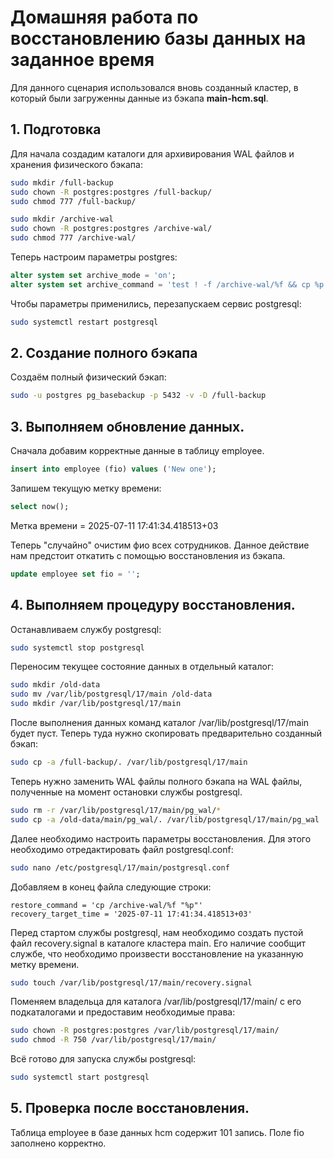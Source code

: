 # Домашняя работа по восстановлению базы данных на заданное время

Для данного сценария использовался вновь созданный кластер, в который были загруженны данные из бэкапа **main-hcm.sql**.

## 1. Подготовка
Для начала создадим каталоги для архивирования WAL файлов и хранения физического бэкапа:

```bash
sudo mkdir /full-backup
sudo chown -R postgres:postgres /full-backup/
sudo chmod 777 /full-backup/

sudo mkdir /archive-wal
sudo chown -R postgres:postgres /archive-wal/
sudo chmod 777 /archive-wal/
```

Теперь настроим параметры postgres:
```SQL
alter system set archive_mode = 'on';
alter system set archive_command = 'test ! -f /archive-wal/%f && cp %p /archive-wal/%f';
```

Чтобы параметры применились, перезапускаем сервис postgresql:

```bash
sudo systemctl restart postgresql
```

## 2. Создание полного бэкапа
Создаём полный физический бэкап:
```bash
sudo -u postgres pg_basebackup -p 5432 -v -D /full-backup
```

## 3. Выполняем обновление данных.
Сначала добавим корректные данные в таблицу employee.

```SQL
insert into employee (fio) values ('New one');
```

Запишем текущую метку времени:
```SQL
select now();
```
Метка времени = 2025-07-11 17:41:34.418513+03

Теперь "случайно" очистим фио всех сотрудников. Данное действие нам предстоит откатить с помощью восстановления из бэкапа.
```SQL
update employee set fio = '';
```

## 4. Выполняем процедуру восстановления.
Останавливаем службу postgresql:
```bash
sudo systemctl stop postgresql
```

Переносим текущее состояние данных в отдельный каталог:
```bash
sudo mkdir /old-data
sudo mv /var/lib/postgresql/17/main /old-data
sudo mkdir /var/lib/postgresql/17/main
```

После выполнения данных команд каталог /var/lib/postgresql/17/main будет пуст. Теперь туда нужно скопировать предварительно созданный бэкап:
```bash
sudo cp -a /full-backup/. /var/lib/postgresql/17/main
```

Теперь нужно заменить WAL файлы полного бэкапа на WAL файлы, полученные на момент остановки службы postgresql.
```bash
sudo rm -r /var/lib/postgresql/17/main/pg_wal/*
sudo cp -a /old-data/main/pg_wal/. /var/lib/postgresql/17/main/pg_wal
```

Далее необходимо настроить параметры восстановления. Для этого необходимо отредактировать файл postgresql.conf:
```bash
sudo nano /etc/postgresql/17/main/postgresql.conf
```

Добавляем в конец файла следующие строки:
```
restore_command = 'cp /archive-wal/%f "%p"'
recovery_target_time = '2025-07-11 17:41:34.418513+03'
```

Перед стартом службы postgresql, нам необходимо создать пустой файл recovery.signal в каталоге кластера main. Его наличие сообщит службе, что необходимо произвести восстановление на указанную метку времени.
```bash
sudo touch /var/lib/postgresql/17/main/recovery.signal
```

Поменяем владельца для каталога /var/lib/postgresql/17/main/ с его подкаталогами и предоставим необходимые права:
```bash
sudo chown -R postgres:postgres /var/lib/postgresql/17/main/
sudo chmod -R 750 /var/lib/postgresql/17/main/
```

Всё готово для запуска службы postgresql:
```bash
sudo systemctl start postgresql
```

## 5. Проверка после восстановления.
Таблица employee в базе данных hcm содержит 101 запись. Поле fio заполнено корректно.